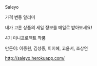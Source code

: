 Saleyo

가격 변동 알리미

내가 고른 상품의 세일 정보를 메일로 받아보세요!

4기 미니프로젝트 작품

만든이: 이종원, 김성중, 이지혜, 고윤서, 조상연

http://saleyo.herokuapp.com/

